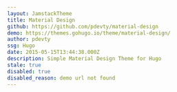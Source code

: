 ```yaml
---
layout: JamstackTheme
title: Material Design
github: https://github.com/pdevty/material-design
demo: https://themes.gohugo.io/theme/material-design/
author: pdevty
ssg: Hugo
date: 2015-05-15T13:44:38.000Z
description: Simple Material Design Theme for Hugo
stale: true
disabled: true
disabled_reason: demo url not found
---
```

